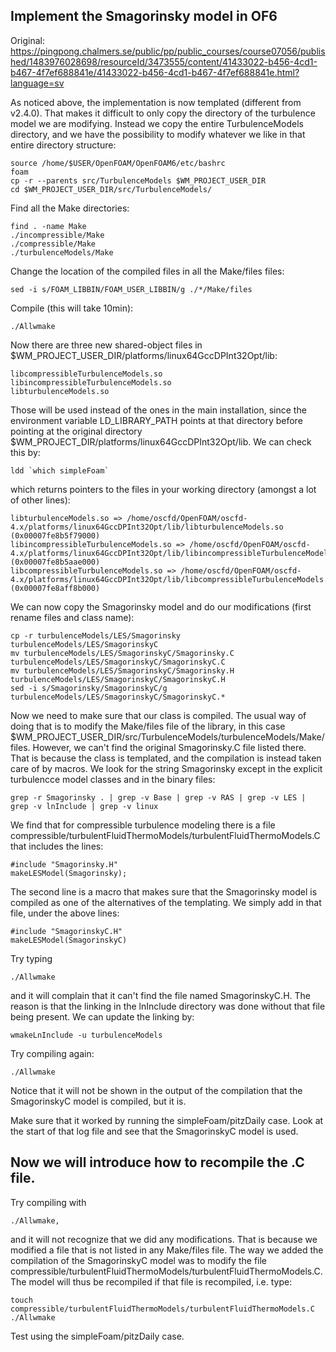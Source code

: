 ## Implement the Smagorinsky model in OF6
Original: https://pingpong.chalmers.se/public/pp/public_courses/course07056/published/1483976028698/resourceId/3473555/content/41433022-b456-4cd1-b467-4f7ef688841e/41433022-b456-4cd1-b467-4f7ef688841e.html?language=sv

As noticed above, the implementation is now templated (different from v2.4.0). That makes it difficult to only copy the directory of the turbulence model we are modifying. Instead we copy the entire TurbulenceModels directory, and we have the possibility to modify whatever we like in that entire directory structure:

	source /home/$USER/OpenFOAM/OpenFOAM6/etc/bashrc 
	foam
	cp -r --parents src/TurbulenceModels $WM_PROJECT_USER_DIR
	cd $WM_PROJECT_USER_DIR/src/TurbulenceModels/
	
Find all the Make directories:

	find . -name Make
	./incompressible/Make
	./compressible/Make
	./turbulenceModels/Make
	
Change the location of the compiled files in all the Make/files files:

	sed -i s/FOAM_LIBBIN/FOAM_USER_LIBBIN/g ./*/Make/files

Compile (this will take 10min):

	./Allwmake
	
Now there are three new shared-object files in $WM_PROJECT_USER_DIR/platforms/linux64GccDPInt32Opt/lib:

	libcompressibleTurbulenceModels.so
	libincompressibleTurbulenceModels.so
	libturbulenceModels.so

Those will be used instead of the ones in the main installation, since the environment variable LD_LIBRARY_PATH points at that directory before pointing at the original directory $WM_PROJECT_DIR/platforms/linux64GccDPInt32Opt/lib. We can check this by:

	ldd `which simpleFoam`
	
which returns pointers to the files in your working directory (amongst a lot of other lines):

	libturbulenceModels.so => /home/oscfd/OpenFOAM/oscfd-4.x/platforms/linux64GccDPInt32Opt/lib/libturbulenceModels.so (0x00007fe8b5f79000)
	libincompressibleTurbulenceModels.so => /home/oscfd/OpenFOAM/oscfd-4.x/platforms/linux64GccDPInt32Opt/lib/libincompressibleTurbulenceModels.so (0x00007fe8b5aae000)
	libcompressibleTurbulenceModels.so => /home/oscfd/OpenFOAM/oscfd-4.x/platforms/linux64GccDPInt32Opt/lib/libcompressibleTurbulenceModels.so (0x00007fe8aff8b000)

We can now copy the Smagorinsky model and do our modifications (first rename files and class name):

	cp -r turbulenceModels/LES/Smagorinsky turbulenceModels/LES/SmagorinskyC
	mv turbulenceModels/LES/SmagorinskyC/Smagorinsky.C turbulenceModels/LES/SmagorinskyC/SmagorinskyC.C
	mv turbulenceModels/LES/SmagorinskyC/Smagorinsky.H turbulenceModels/LES/SmagorinskyC/SmagorinskyC.H
	sed -i s/Smagorinsky/SmagorinskyC/g turbulenceModels/LES/SmagorinskyC/SmagorinskyC.*

Now we need to make sure that our class is compiled. The usual way of doing that is to modify the Make/files file of the library, in this case $WM_PROJECT_USER_DIR/src/TurbulenceModels/turbulenceModels/Make/files. However, we can't find the original Smagorinsky.C file listed there. That is because the class is templated, and the compilation is instead taken care of by macros. We look for the string Smagorinsky except in the explicit turbulencce model classes and in the binary files:
	
	grep -r Smagorinsky . | grep -v Base | grep -v RAS | grep -v LES | grep -v lnInclude | grep -v linux
	
We find that for compressible turbulence modeling there is a file compressible/turbulentFluidThermoModels/turbulentFluidThermoModels.C that includes the lines:

	#include "Smagorinsky.H"
	makeLESModel(Smagorinsky);

The second line is a macro that makes sure that the Smagorinsky model is compiled as one of the alternatives of the templating. We simply add in that file, under the above lines:

	#include "SmagorinskyC.H"
	makeLESModel(SmagorinskyC)
	
Try typing 

	./Allwmake 

and it will complain that it can't find the file named SmagorinskyC.H. The reason is that the linking in the lnInclude directory was done without that file being present. We can update the linking by:

	wmakeLnInclude -u turbulenceModels
	
Try compiling again:

	./Allwmake
	
Notice that it will not be shown in the output of the compilation that the SmagorinskyC model is compiled, but it is.

Make sure that it worked by running the simpleFoam/pitzDaily case.
Look at the start of that log file and see that the SmagorinskyC model is used.	

## Now we will introduce how to recompile the .C file. 

Try compiling with 

	./Allwmake, 

and it will not recognize that we did any modifications. That is because we modified a file that is not listed in any Make/files file. The way we added the compilation of the SmagorinskyC model was to modify the file compressible/turbulentFluidThermoModels/turbulentFluidThermoModels.C. The model will thus be recompiled if that file is recompiled, i.e. type:

	touch compressible/turbulentFluidThermoModels/turbulentFluidThermoModels.C
	./Allwmake

Test using the simpleFoam/pitzDaily case.
